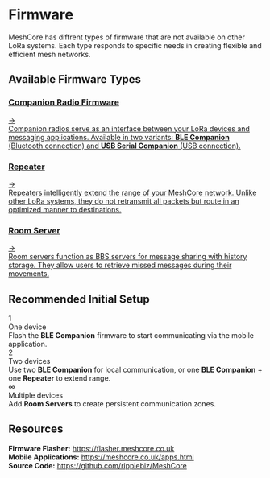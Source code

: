 # Firmware

<div class="section-divider">
  <div class="divider-line"></div>
</div>

<div class="firmware-intro">
  <div class="intro-content">
    MeshCore has diffrent types of firmware that are not available on other LoRa systems. Each type responds to specific needs in creating flexible and efficient mesh networks.
  </div>
</div>

<div class="section-divider">
  <div class="divider-line"></div>
</div>

## Available Firmware Types

<div class="firmware-grid">
  <a href="/firmware/companion" class="firmware-card">
    <div class="firmware-header">
      <h3>Companion Radio Firmware</h3>
      <div class="firmware-arrow">→</div>
    </div>
    <div class="firmware-description">
      Companion radios serve as an interface between your LoRa devices and messaging applications. Available in two variants: <strong>BLE Companion</strong> (Bluetooth connection) and <strong>USB Serial Companion</strong> (USB connection).
    </div>
  </a>

  <a href="/firmware/repeater" class="firmware-card">
    <div class="firmware-header">
      <h3>Repeater</h3>
      <div class="firmware-arrow">→</div>
    </div>
    <div class="firmware-description">
      Repeaters intelligently extend the range of your MeshCore network. Unlike other LoRa systems, they do not retransmit all packets but route in an optimized manner to destinations.
    </div>
  </a>

  <a href="/firmware/room-server" class="firmware-card">
    <div class="firmware-header">
      <h3>Room Server</h3>
      <div class="firmware-arrow">→</div>
    </div>
    <div class="firmware-description">
      Room servers function as BBS servers for message sharing with history storage. They allow users to retrieve missed messages during their movements.
    </div>
  </a>
</div>

<div class="section-divider">
  <div class="divider-line"></div>
</div>

## Recommended Initial Setup

<div class="config-container">
  <div class="config-section">
    <div class="config-badge">1</div>
    <div class="config-content">
      <div class="config-title">One device</div>
      <div class="config-text">
        Flash the <strong>BLE Companion</strong> firmware to start communicating via the mobile application.
      </div>
    </div>
  </div>

  <div class="config-section">
    <div class="config-badge">2</div>
    <div class="config-content">
      <div class="config-title">Two devices</div>
      <div class="config-text">
        Use two <strong>BLE Companion</strong> for local communication, or one <strong>BLE Companion</strong> + one <strong>Repeater</strong> to extend range.
      </div>
    </div>
  </div>

  <div class="config-section">
    <div class="config-badge">∞</div>
    <div class="config-content">
      <div class="config-title">Multiple devices</div>
      <div class="config-text">
        Add <strong>Room Servers</strong> to create persistent communication zones.
      </div>
    </div>
  </div>
</div>

<div class="section-divider">
  <div class="divider-line"></div>
</div>

## Resources

<div class="resources-list">
  <div class="resource-item">
    <strong>Firmware Flasher:</strong> <a href="https://flasher.meshcore.co.uk">https://flasher.meshcore.co.uk</a>
  </div>
  <div class="resource-item">
    <strong>Mobile Applications:</strong> <a href="https://meshcore.co.uk/apps.html">https://meshcore.co.uk/apps.html</a>
  </div>
  <div class="resource-item">
    <strong>Source Code:</strong> <a href="https://github.com/ripplebiz/MeshCore">https://github.com/ripplebiz/MeshCore</a>
  </div>
</div>